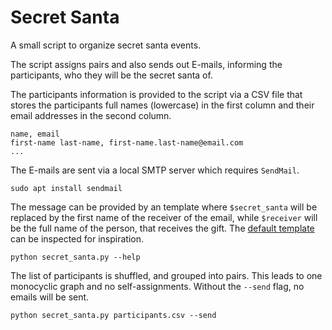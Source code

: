 # Secret Santa

A small script to organize secret santa events.

The script assigns pairs and also sends out E-mails, informing the
participants, who they will be the secret santa of.

The participants information is provided to the script via a CSV file that
stores the participants full names (lowercase) in the first column and their
email addresses in the second column.

```csv
name, email
first-name last-name, first-name.last-name@email.com
...
```

The E-mails are sent via a local SMTP server which requires `SendMail`.

```{bash}
sudo apt install sendmail
```

The message can be provided by an template where `$secret_santa` will be
replaced by the first name of the receiver of the email, while `$receiver` will
be the full name of the person, that receives the gift.
The [default template](MESSAGE_FROM_SANTA.md) can be inspected for inspiration.

```{bash}
python secret_santa.py --help
```

The list of participants is shuffled, and grouped into pairs. This leads to one monocyclic graph and no self-assignments.
Without the `--send` flag, no emails will be sent.

```{bash}
python secret_santa.py participants.csv --send
```
